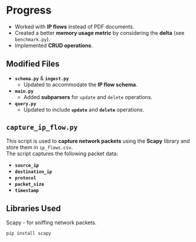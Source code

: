 # Progress
- Worked with **IP flows** instead of PDF documents.
- Created a better **memory usage metric** by considering the **delta** (see `benchmark.py`).
- Implemented **CRUD operations**.

## Modified Files
- **`schema.py`** & **`ingest.py`**  
  - Updated to accommodate the **IP flow schema**.
- **`main.py`**  
  - Added **subparsers** for `update` and `delete` operations.
- **`query.py`**  
  - Updated to include **`update`** and **`delete`** operations.

## `capture_ip_flow.py`
This script is used to **capture network packets** using the **Scapy** library and store them in `ip_flows.csv`.  
The script captures the following packet data:
- **`source_ip`**  
- **`destination_ip`**  
- **`protocol`**  
- **`packet_size`**  
- **`timestamp`**

##  Libraries Used
Scapy - for sniffing network packets.
```bash
pip install scapy
